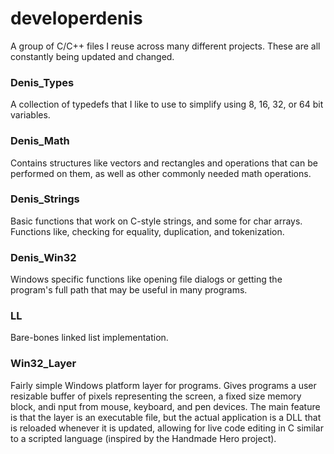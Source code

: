 # developerdenis
A group of C/C++ files I reuse across many different projects. These are all constantly being updated and changed.

### Denis_Types
A collection of typedefs that I like to use to simplify using 8, 16, 32, or 64 bit variables.

### Denis_Math
Contains structures like vectors and rectangles and operations that can be performed on them, as well as other commonly needed math operations.

### Denis_Strings
Basic functions that work on C-style strings, and some for char arrays. Functions like, checking for equality, duplication, and tokenization.

### Denis_Win32
Windows specific functions like opening file dialogs or getting the program's full path that may be useful in many programs.

### LL
Bare-bones linked list implementation.

### Win32_Layer
Fairly simple Windows platform layer for programs. Gives programs a user resizable buffer of pixels representing the screen, a fixed size memory block, andi nput from mouse, keyboard, and pen devices. The main feature is that the layer is an executable file, but the actual application is a DLL that is reloaded whenever it is updated, allowing for live code editing in C similar to a scripted language (inspired by the Handmade Hero project).
